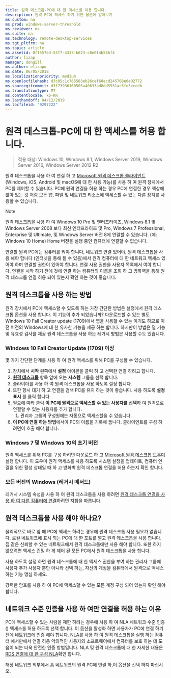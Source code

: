 ```yaml
---
title: 원격 데스크톱-PC에 대 한 액세스를 허용 합니다.
description: 원격 PC에 액세스 하기 위한 옵션에 알아보기
ms.custom: na
ms.prod: windows-server-threshold
ms.reviewer: na
ms.suite: na
ms.technology: remote-desktop-services
ms.tgt_pltfrm: na
ms.topic: article
ms.assetid: 0f1557ed-53f7-4333-b023-c8e0f4b58bf4
author: lizap
manager: dongill
ms.author: elizapo
ms.date: 06/05/2018
ms.localizationpriority: medium
ms.openlocfilehash: d3c85c1c765583eb26cef60ecd245708e0e02772
ms.sourcegitcommit: d3f73936160505a40633ad8dd5931ac5fe3eccdb
ms.translationtype: MT
ms.contentlocale: ko-KR
ms.lasthandoff: 04/12/2019
ms.locfileid: "9297222"
---
```

# 원격 데스크톱-PC에 대 한 액세스를 허용 합니다.

>적용 대상: Windows 10, Windows 8.1, Windows Server 2019, Windows Server 2016, Windows Server 2012 R2

원격 데스크톱을 사용 하 여 연결 하 고 [Microsoft 원격 데스크톱 클라이언트](remote-desktop-clients.md) (Windows, iOS, Android 및 macOS에 대 한 사용 가능)를 사용 하 여 원격 장치에서 PC를 제어할 수 있습니다. PC에 원격 연결을 허용 하는 경우 PC에 연결한 경우 책상에 앉아 있는 것 처럼 모든 앱, 파일 및 네트워크 리소스에 액세스할 수 있는 다른 장치를 사용할 수 있습니다.  

> [!NOTE]
> 원격 데스크톱을 사용 하 여 Windows 10 Pro 및 엔터프라이즈, Windows 8.1 및 Windows Server 2008 보다 최신 엔터프라이즈 및 Pro, Windows 7 Professional, Enterprise 및 Ultimate, 및 Windows Server 버전 8에 연결할 수 있습니다. (예: Windows 10 Home) Home 버전을 실행 중인 컴퓨터에 연결할 수 없습니다. 

연결할 원격 PC에는 컴퓨터를 켜야 합니다, 네트워크 연결 있어야, 원격 데스크톱을 사용 해야 합니다 (인터넷을 통해 될 수 있음)에서 원격 컴퓨터에 대 한 네트워크 액세스 있어야 하며 연결할 권한이 있어야 합니다. 연결 사용 권한을 사용자 목록에서 여야 합니다. 연결을 시작 하기 전에 것에 연결 하는 컴퓨터의 이름을 조회 하 고 방화벽을 통해 원격 데스크톱 연결 허용 되어 있는지 확인 하는 것이 좋습니다.

## 원격 데스크톱을 사용 하는 방법

원격 장치에서 PC에 액세스할 수 있도록 하는 가장 간단한 방법은 설정에서 원격 데스크톱 옵션을 사용 합니다. 이 기능이 추가 되었습니까? 다운로드할 수 있는 별도 Windows 10 Fall Creator update (1709)에서 앱을 사용할 수 있는 이기도 하므로 이전 버전의 Windows에 대 한 유사한 기능을 제공 하는 합니다. 하지만이 방법은 덜 기능 및 유효성 검사를 제공 원격 데스크톱을 사용 하는 레거시 방법은 사용할 수도 있습니다.

### Windows 10 Fall Creator Update (1709) 이상

몇 가지 간단한 단계를 사용 하 여 원격 액세스를 위해 PC를 구성할 수 있습니다.
1. 장치에서 **시작** 왼쪽에서 **설정** 아이콘을 클릭 하 고 선택한 연결 하려고 합니다.
2. [**원격 데스크톱**](ms-settings:remotedesktop) 항목 앞에 오는 **시스템** 그룹을 선택 합니다.
3. 슬라이더를 사용 하 여 원격 데스크톱을 사용 하도록 설정 합니다.
4. 또한 항시 대기 하 고 연결을 검색 PC를 유지 하는 것이 좋습니다. 사용 하도록 **설정 표시** 를 클릭 합니다.
5. 필요에 따라 클릭 **이 PC에 원격으로 액세스할 수 있는 사용자를 선택**하 여 원격으로 연결할 수 있는 사용자를 추가 합니다.
   1. 관리자 그룹의 구성원에는 자동으로 액세스할을 수 있습니다.
6. **이 PC에 연결 하는 방법**에서이 PC의 이름을 기록해 둡니다. 클라이언트를 구성 하려면이 호출 해야 합니다.

### Windows 7 및 Windows 10의 초기 버전

원격 액세스를 위해 PC를 구성 하려면 다운로드 하 고 [Microsoft 원격 데스크톱 도우미](https://www.microsoft.com/download/details.aspx?id=50042)실행 합니다. 이 도우미 원격 액세스를 사용 하도록 시스템 설정을 업데이트, 컴퓨터 연결을 위한 활성 상태일 때 하 고 방화벽 원격 데스크톱 연결을 허용 하는지 확인 합니다. 

### 모든 버전의 Windows (레거시 메서드)

레거시 시스템 속성을 사용 하 여 원격 데스크톱을 사용 하려면 [원격 데스크톱 연결을 사용 하 여 다른 컴퓨터에 연결](https://windows.microsoft.com/windows/remote-desktop-connection-faq)하려면 지침을 따릅니다.

## 원격 데스크톱을 사용 해야 하나요?

물리적으로 바로 앞 때 PC에 액세스 하려는 경우에 원격 데스크톱 사용 필요가 없습니다. 로컬 네트워크에 표시 되는 PC에 대 한 포트를 열고 원격 데스크톱을 사용 합니다. 집 같은 신뢰할 수 있는 네트워크에서 원격 데스크톱에만 사용 해야 합니다. 또한 하지 않으려면 액세스 긴밀 하 게 제어 된 모든 PC에서 원격 데스크톱을 사용 합니다.

사용 하도록 설정 하면 원격 데스크톱에 대 한 액세스 권한을 부여 하는 관리자 그룹에 사용자 추가 사용자 뿐만 아니라 선택 하는, 자신의 계정을 컴퓨터에서 원격으로 액세스 하는 기능 명심 하세요.

강력한 암호를 사용 하 여 PC에 액세스할 수 있는 모든 계정 구성 되어 있는지 확인 해야 합니다.

## 네트워크 수준 인증을 사용 하 여만 연결을 허용 하는 이유 
 
PC에 액세스할 수 있는 사람을 제한 하려는 경우에 사용 하 여 NLA 네트워크 수준 인증 () 액세스를 허용 하도록 선택 합니다. 이 옵션을 활성화 하면 사용자가 PC에 연결 하기 전에 네트워크에 인증 해야 합니다. NLA를 사용 하 여 원격 데스크톱을 실행 하는 컴퓨터 에서만에서 연결 허용 악의적인 사용자와 소프트웨어에서 컴퓨터를 보호 하는 데 도움이 되는 더욱 안전한 인증 방법입니다. NLA 및 원격 데스크톱에 대 한 자세한 내용은 [RDS 연결에 대 한 구성 NLA](https://technet.microsoft.com/library/cc732713(v=ws.11).aspx)확인 합니다. 

해당 네트워크 외부에서 홈 네트워크의 원격 PC에 연결 하,이 옵션을 선택 하지 마십시오.
